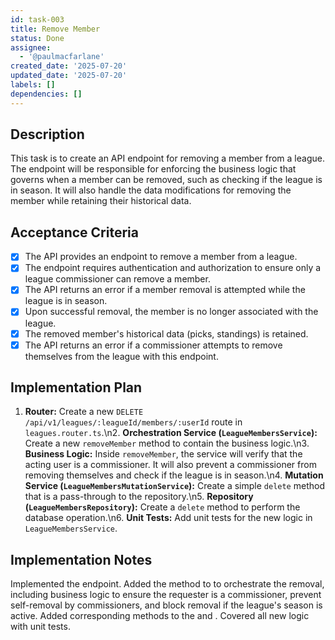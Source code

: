 ```yaml
---
id: task-003
title: Remove Member
status: Done
assignee:
  - '@paulmacfarlane'
created_date: '2025-07-20'
updated_date: '2025-07-20'
labels: []
dependencies: []
---
```


## Description

This task is to create an API endpoint for removing a member from a league. The endpoint will be responsible for enforcing the business logic that governs when a member can be removed, such as checking if the league is in season. It will also handle the data modifications for removing the member while retaining their historical data.

## Acceptance Criteria

- [x] The API provides an endpoint to remove a member from a league.
- [x] The endpoint requires authentication and authorization to ensure only a league commissioner can remove a member.
- [x] The API returns an error if a member removal is attempted while the league is in season.
- [x] Upon successful removal, the member is no longer associated with the league.
- [x] The removed member's historical data (picks, standings) is retained.
- [x] The API returns an error if a commissioner attempts to remove themselves from the league with this endpoint.

## Implementation Plan

1. **Router:** Create a new `DELETE /api/v1/leagues/:leagueId/members/:userId` route in `leagues.router.ts`.\n2. **Orchestration Service (`LeagueMembersService`):** Create a new `removeMember` method to contain the business logic.\n3. **Business Logic:** Inside `removeMember`, the service will verify that the acting user is a commissioner. It will also prevent a commissioner from removing themselves and check if the league is in season.\n4. **Mutation Service (`LeagueMembersMutationService`):** Create a simple `delete` method that is a pass-through to the repository.\n5. **Repository (`LeagueMembersRepository`):** Create a `delete` method to perform the database operation.\n6. **Unit Tests:** Add unit tests for the new logic in `LeagueMembersService`.

## Implementation Notes

Implemented the endpoint. Added the method to to orchestrate the removal, including business logic to ensure the requester is a commissioner, prevent self-removal by commissioners, and block removal if the league's season is active. Added corresponding methods to the and . Covered all new logic with unit tests.
